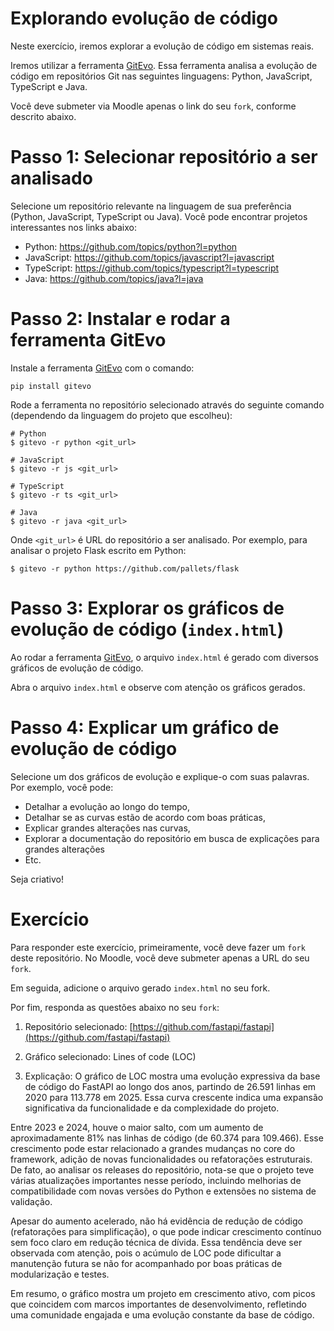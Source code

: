 # Explorando evolução de código

Neste exercício, iremos explorar a evolução de código em sistemas reais.

Iremos utilizar a ferramenta [GitEvo](https://github.com/andrehora/gitevo).
Essa ferramenta analisa a evolução de código em repositórios Git nas seguintes linguagens: Python, JavaScript, TypeScript e Java.

Você deve submeter via Moodle apenas o link do seu `fork`, conforme descrito abaixo.

# Passo 1: Selecionar repositório a ser analisado

Selecione um repositório relevante na linguagem de sua preferência (Python, JavaScript, TypeScript ou Java).
Você pode encontrar projetos interessantes nos links abaixo:

- Python: https://github.com/topics/python?l=python
- JavaScript: https://github.com/topics/javascript?l=javascript
- TypeScript: https://github.com/topics/typescript?l=typescript
- Java: https://github.com/topics/java?l=java

# Passo 2: Instalar e rodar a ferramenta GitEvo

Instale a ferramenta [GitEvo](https://github.com/andrehora/gitevo) com o comando:

```
pip install gitevo
```

Rode a ferramenta no repositório selecionado através do seguinte comando (dependendo da linguagem do projeto que escolheu):

```shell
# Python
$ gitevo -r python <git_url>

# JavaScript
$ gitevo -r js <git_url>

# TypeScript
$ gitevo -r ts <git_url>

# Java
$ gitevo -r java <git_url>
```

Onde `<git_url>` é URL do repositório a ser analisado.
Por exemplo, para analisar o projeto Flask escrito em Python:

```
$ gitevo -r python https://github.com/pallets/flask
```

# Passo 3: Explorar os gráficos de evolução de código (`index.html`)

Ao rodar a ferramenta [GitEvo](https://github.com/andrehora/gitevo), o arquivo `index.html` é gerado com diversos gráficos de evolução de código.

Abra o arquivo `index.html` e observe com atenção os gráficos gerados.

# Passo 4: Explicar um gráfico de evolução de código

Selecione um dos gráficos de evolução e explique-o com suas palavras.
Por exemplo, você pode:

- Detalhar a evolução ao longo do tempo, 
- Detalhar se as curvas estão de acordo com boas práticas,
- Explicar grandes alterações nas curvas,
- Explorar a documentação do repositório em busca de explicações para grandes alterações
- Etc.

Seja criativo!

# Exercício

Para responder este exercício, primeiramente, você deve fazer um `fork` deste repositório.
No Moodle, você deve submeter apenas a URL do seu `fork`.

Em seguida, adicione o arquivo gerado `index.html` no seu fork.

Por fim, responda as questões abaixo no seu `fork`: 

1. Repositório selecionado: [https://github.com/fastapi/fastapi](https://github.com/fastapi/fastapi)

2. Gráfico selecionado: Lines of code (LOC)
  
3. Explicação: 
O gráfico de LOC mostra uma evolução expressiva da base de código do FastAPI ao longo dos anos, partindo de 26.591 linhas em 2020 para 113.778 em 2025. Essa curva crescente indica uma expansão significativa da funcionalidade e da complexidade do projeto.

Entre 2023 e 2024, houve o maior salto, com um aumento de aproximadamente 81% nas linhas de código (de 60.374 para 109.466). Esse crescimento pode estar relacionado a grandes mudanças no core do framework, adição de novas funcionalidades ou refatorações estruturais. De fato, ao analisar os releases do repositório, nota-se que o projeto teve várias atualizações importantes nesse período, incluindo melhorias de compatibilidade com novas versões do Python e extensões no sistema de validação.

Apesar do aumento acelerado, não há evidência de redução de código (refatorações para simplificação), o que pode indicar crescimento contínuo sem foco claro em redução técnica de dívida. Essa tendência deve ser observada com atenção, pois o acúmulo de LOC pode dificultar a manutenção futura se não for acompanhado por boas práticas de modularização e testes.

Em resumo, o gráfico mostra um projeto em crescimento ativo, com picos que coincidem com marcos importantes de desenvolvimento, refletindo uma comunidade engajada e uma evolução constante da base de código.



